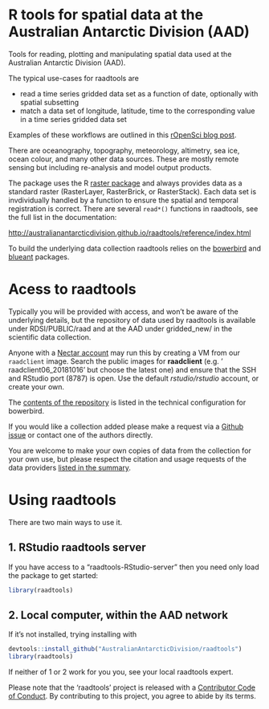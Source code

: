 
<!-- README.md is generated from README.Rmd. Please edit that file -->

# R tools for spatial data at the Australian Antarctic Division (AAD)

Tools for reading, plotting and manipulating spatial data used at the
Australian Antarctic Division (AAD).

The typical use-cases for raadtools are

  - read a time series gridded data set as a function of date,
    optionally with spatial subsetting
  - match a data set of longitude, latitude, time to the corresponding
    value in a time series gridded data set

Examples of these workflows are outlined in this [rOpenSci blog
post](https://ropensci.org/blog/2018/11/13/antarctic/).

There are oceanography, topography, meteorology, altimetry, sea ice,
ocean colour, and many other data sources. These are mostly remote
sensing but including re-analysis and model output products.

The package uses the R [raster
package](https://CRAN.R-project.org/package=raster) and always provides
data as a standard raster (RasterLayer, RasterBrick, or RasterStack).
Each data set is invdividually handled by a function to ensure the
spatial and temporal registration is correct. There are several
`read*()` functions in raadtools, see the full list in the
documentation:

<http://australianantarcticdivision.github.io/raadtools/reference/index.html>

To build the underlying data collection raadtools relies on the
[bowerbird](https://github.com/ropensci/bowerbird) and
[blueant](https://github.com/AustralianAntarcticDivision/blueant)
packages.

# Acess to raadtools

Typically you will be provided with access, and won’t be aware of the
underlying details, but the repository of data used by raadtools is
available under RDSI/PUBLIC/raad and at the AAD under gridded\_new/ in
the scientific data collection.

Anyone with a [Nectar account](https://dashboard.rc.nectar.org.au) may
run this by creating a VM from our `raadclient` image. Search the public
images for **raadclient** (e.g. ’ raadclient06\_20181016’ but choose the
latest one) and ensure that the SSH and RStudio port (8787) is open. Use
the default *rstudio/rstudio* account, or create your own.

The [contents of the
repository](https://github.com/AustralianAntarcticDivision/blueant#data-source-summary)
is listed in the technical configuration for bowerbird.

If you would like a collection added please make a request via a [Github
issue](https://github.com/AustralianAntarcticDivision/bowerbird/issues/new)
or contact one of the authors directly.

You are welcome to make your own copies of data from the collection for
your own use, but please respect the citation and usage requests of the
data providers [listed in the
summary](https://github.com/AustralianAntarcticDivision/blueant#data-source-summary).

# Using raadtools

There are two main ways to use it.

## 1\. RStudio raadtools server

If you have access to a “raadtools-RStudio-server” then you need only
load the package to get started:

``` r
library(raadtools)
```

## 2\. Local computer, within the AAD network

If it’s not installed, trying installing with

``` r
devtools::install_github("AustralianAntarcticDivision/raadtools")
library(raadtools)
```

If neither of 1 or 2 work for you you, see your local raadtools expert.

Please note that the ‘raadtools’ project is released with a [Contributor
Code of Conduct](CODE_OF_CONDUCT.md). By contributing to this project,
you agree to abide by its terms.
